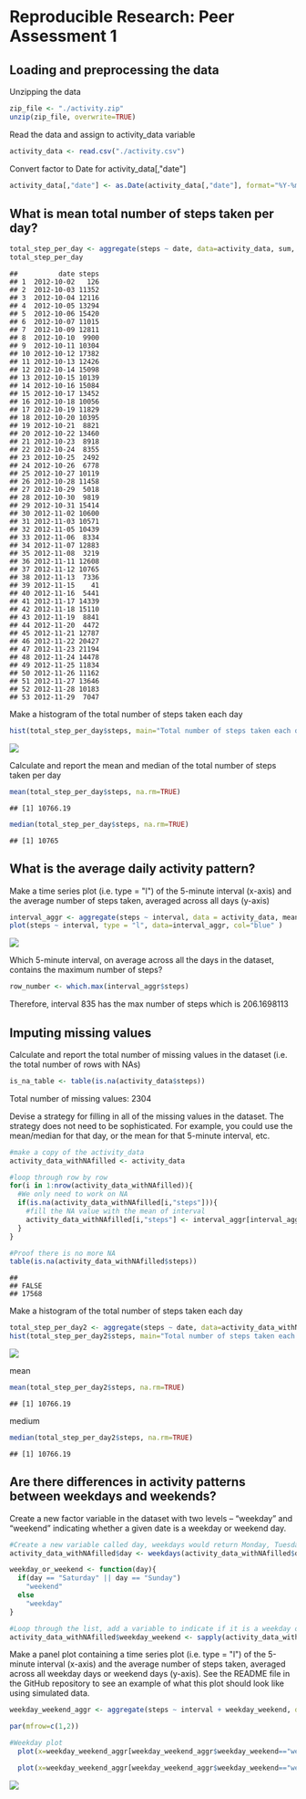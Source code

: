 # Reproducible Research: Peer Assessment 1


## Loading and preprocessing the data

Unzipping the data 

```r
zip_file <- "./activity.zip"
unzip(zip_file, overwrite=TRUE)
```

Read the data and assign to activity_data variable

```r
activity_data <- read.csv("./activity.csv")
```

Convert factor to Date for activity_data[,"date"]

```r
activity_data[,"date"] <- as.Date(activity_data[,"date"], format="%Y-%m-%d")
```

## What is mean total number of steps taken per day?

```r
total_step_per_day <- aggregate(steps ~ date, data=activity_data, sum, na.rm=TRUE)
total_step_per_day
```

```
##          date steps
## 1  2012-10-02   126
## 2  2012-10-03 11352
## 3  2012-10-04 12116
## 4  2012-10-05 13294
## 5  2012-10-06 15420
## 6  2012-10-07 11015
## 7  2012-10-09 12811
## 8  2012-10-10  9900
## 9  2012-10-11 10304
## 10 2012-10-12 17382
## 11 2012-10-13 12426
## 12 2012-10-14 15098
## 13 2012-10-15 10139
## 14 2012-10-16 15084
## 15 2012-10-17 13452
## 16 2012-10-18 10056
## 17 2012-10-19 11829
## 18 2012-10-20 10395
## 19 2012-10-21  8821
## 20 2012-10-22 13460
## 21 2012-10-23  8918
## 22 2012-10-24  8355
## 23 2012-10-25  2492
## 24 2012-10-26  6778
## 25 2012-10-27 10119
## 26 2012-10-28 11458
## 27 2012-10-29  5018
## 28 2012-10-30  9819
## 29 2012-10-31 15414
## 30 2012-11-02 10600
## 31 2012-11-03 10571
## 32 2012-11-05 10439
## 33 2012-11-06  8334
## 34 2012-11-07 12883
## 35 2012-11-08  3219
## 36 2012-11-11 12608
## 37 2012-11-12 10765
## 38 2012-11-13  7336
## 39 2012-11-15    41
## 40 2012-11-16  5441
## 41 2012-11-17 14339
## 42 2012-11-18 15110
## 43 2012-11-19  8841
## 44 2012-11-20  4472
## 45 2012-11-21 12787
## 46 2012-11-22 20427
## 47 2012-11-23 21194
## 48 2012-11-24 14478
## 49 2012-11-25 11834
## 50 2012-11-26 11162
## 51 2012-11-27 13646
## 52 2012-11-28 10183
## 53 2012-11-29  7047
```

Make a histogram of the total number of steps taken each day


```r
hist(total_step_per_day$steps, main="Total number of steps taken each day", col="blue" )
```

![](PA1_template_files/figure-html/unnamed-chunk-5-1.png) 


Calculate and report the mean and median of the total number of steps taken per day

```r
mean(total_step_per_day$steps, na.rm=TRUE)
```

```
## [1] 10766.19
```


```r
median(total_step_per_day$steps, na.rm=TRUE)
```

```
## [1] 10765
```

## What is the average daily activity pattern?

Make a time series plot (i.e. type = "l") of the 5-minute interval (x-axis) and the average number of steps taken, averaged across all days (y-axis)


```r
interval_aggr <- aggregate(steps ~ interval, data = activity_data, mean, na.rm=TRUE)
plot(steps ~ interval, type = "l", data=interval_aggr, col="blue" )
```

![](PA1_template_files/figure-html/unnamed-chunk-8-1.png) 


Which 5-minute interval, on average across all the days in the dataset, contains the maximum number of steps?


```r
row_number <- which.max(interval_aggr$steps)
```

Therefore, interval 835 has the max number of steps which is 206.1698113


## Imputing missing values

Calculate and report the total number of missing values in the dataset (i.e. the total number of rows with NAs)

```r
is_na_table <- table(is.na(activity_data$steps))
```
Total number of missing values: 2304


Devise a strategy for filling in all of the missing values in the dataset. The strategy does not need to be sophisticated. For example, you could use the mean/median for that day, or the mean for that 5-minute interval, etc.


```r
#make a copy of the activity_data
activity_data_withNAfilled <- activity_data 

#loop through row by row
for(i in 1:nrow(activity_data_withNAfilled)){
  #We only need to work on NA 
  if(is.na(activity_data_withNAfilled[i,"steps"])){
    #fill the NA value with the mean of interval 
    activity_data_withNAfilled[i,"steps"] <- interval_aggr[interval_aggr$interval==activity_data_withNAfilled[i,"interval"],"steps"]
  }
}

#Proof there is no more NA
table(is.na(activity_data_withNAfilled$steps))
```

```
## 
## FALSE 
## 17568
```

Make a histogram of the total number of steps taken each day 

```r
total_step_per_day2 <- aggregate(steps ~ date, data=activity_data_withNAfilled, sum, na.rm=TRUE)
hist(total_step_per_day2$steps, main="Total number of steps taken each day ", col="red" )
```

![](PA1_template_files/figure-html/unnamed-chunk-12-1.png) 

mean

```r
mean(total_step_per_day2$steps, na.rm=TRUE)
```

```
## [1] 10766.19
```

medium

```r
median(total_step_per_day2$steps, na.rm=TRUE)
```

```
## [1] 10766.19
```


## Are there differences in activity patterns between weekdays and weekends?


Create a new factor variable in the dataset with two levels – “weekday” and “weekend” indicating whether a given date is a weekday or weekend day.


```r
#Create a new variable called day, weekdays would return Monday, Tuesday.... 
activity_data_withNAfilled$day <- weekdays(activity_data_withNAfilled$date)

weekday_or_weekend <- function(day){
  if(day == "Saturday" || day == "Sunday")
    "weekend"
  else
    "weekday"
}  

#Loop through the list, add a variable to indicate if it is a weekday or not
activity_data_withNAfilled$weekday_weekend <- sapply(activity_data_withNAfilled$day, weekday_or_weekend)
```


Make a panel plot containing a time series plot (i.e. type = "l") of the 5-minute interval (x-axis) and the average number of steps taken, averaged across all weekday days or weekend days (y-axis). See the README file in the GitHub repository to see an example of what this plot should look like using simulated data.


```r
weekday_weekend_aggr <- aggregate(steps ~ interval + weekday_weekend, data=activity_data_withNAfilled,mean)

par(mfrow=c(1,2))

#Weekday plot
  plot(x=weekday_weekend_aggr[weekday_weekend_aggr$weekday_weekend=="weekday",]$interval, y = weekday_weekend_aggr[weekday_weekend_aggr$weekday_weekend=="weekday",]$steps, type="l", main="Weekday", xlab="Interval", ylab="Steps")

  plot(x=weekday_weekend_aggr[weekday_weekend_aggr$weekday_weekend=="weekend",]$interval, y = weekday_weekend_aggr[weekday_weekend_aggr$weekday_weekend=="weekend",]$steps, type="l", main="Weekend", xlab="Interval", ylab="Steps")
```

![](PA1_template_files/figure-html/unnamed-chunk-16-1.png) 
